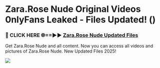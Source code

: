 # Zara.Rose Nude Original Videos 0nlyFans Leaked - Files Updated! ()

<h3>🔴 CLICK HERE 🌐==►► <a href="https://tinyurl.com/2p9ay9w9" rel="nofollow">Zara.Rose Nude Updated Files</a></h3>

Get Zara.Rose Nude and all content. Now you can access all videos and pictures of Zara.Rose Nude. New Updated Files 2025!

[![](https://i.imgur.com/KQgVmj3.gif)](https://tinyurl.com/2p9ay9w9)
